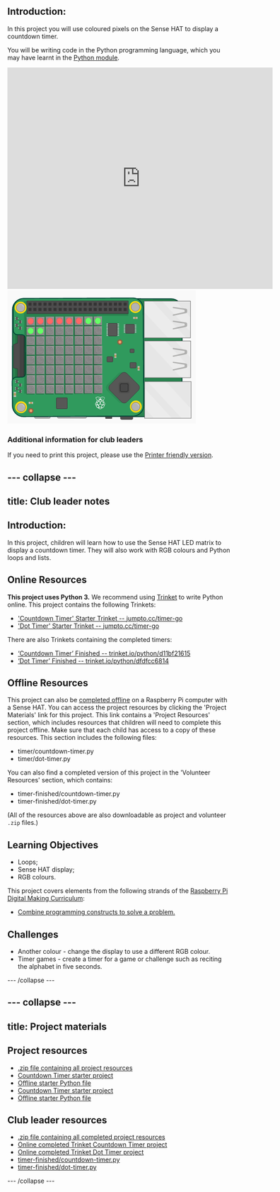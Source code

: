 ## Introduction: 

In this project you will use coloured pixels on the Sense HAT to display a countdown timer.  

You will be writing code in the Python programming language, which you may have learnt in the [Python module](../../python/).  

<div class="trinket">
<iframe src="https://trinket.io/embed/python/dfdfcc6814?outputOnly=true&start=result" width="600" height="500" frameborder="0" marginwidth="0" marginheight="0" allowfullscreen>
</iframe>
<img src="images/timer-final.png">
</div>  


### Additional information for club leaders

If you need to print this project, please use the [Printer friendly version](https://projects.raspberry-pi.org/en/projects/countdown-timer/print).


--- collapse ---
---
title: Club leader notes
---


## Introduction:
In this project, children will learn how to use the Sense HAT LED matrix to display a countdown timer. They will also work with RGB colours and Python loops and lists. 

## Online Resources

__This project uses Python 3.__ We recommend using [Trinket](https://trinket.io/) to write Python online. This project contains the following Trinkets:

+ ['Countdown Timer' Starter Trinket -- jumpto.cc/timer-go](http://jumpto.cc/timer-go)
+ ['Dot Timer' Starter Trinket -- jumpto.cc/timer-go](http://jumpto.cc/dot-timer-go)

There are also Trinkets containing the completed timers:

+ [‘Countdown Timer’ Finished -- trinket.io/python/d11bf21615](https://trinket.io/python/d11bf21615)
+ [‘Dot Timer’ Finished -- trinket.io/python/dfdfcc6814](https://trinket.io/python/dfdfcc6814)

## Offline Resources
This project can also be [completed offline](https://www.codeclubprojects.org/en-GB/resources/physical-sense-hat/) on a Raspberry Pi computer with a Sense HAT. You can access the project resources by clicking the 'Project Materials' link for this project. This link contains a 'Project Resources' section, which includes resources that children will need to complete this project offline. Make sure that each child has access to a copy of these resources. This section includes the following files:

+ timer/countdown-timer.py
+ timer/dot-timer.py

You can also find a completed version of this project in the 'Volunteer Resources' section, which contains:

+ timer-finished/countdown-timer.py
+ timer-finished/dot-timer.py

(All of the resources above are also downloadable as project and volunteer `.zip` files.)

## Learning Objectives
+ Loops;
+ Sense HAT display;
+ RGB colours.

This project covers elements from the following strands of the [Raspberry Pi Digital Making Curriculum](http://rpf.io/curriculum):

+ [Combine programming constructs to solve a problem.](https://www.raspberrypi.org/curriculum/programming/builder)

## Challenges
+ Another colour - change the display to use a different RGB colour. 
+ Timer games - create a timer for a game or challenge such as reciting the alphabet in five seconds. 



--- /collapse ---


--- collapse ---
---
title: Project materials
---
## Project resources
* [.zip file containing all project resources](resources/timer-project-resources.zip)
* [Countdown Timer starter project](http://jumpto.cc/timer-go)
* [Offline starter Python file](resources/timer-countdown-timer.py)
* [Countdown Timer starter project](http://jumpto.cc/dot-timer-go)
* [Offline starter Python file](resources/timer-dot-timer.py)

## Club leader resources
* [.zip file containing all completed project resources](resources/timer-volunteer-resources.zip)
* [Online completed Trinket Countdown Timer project](https://trinket.io/python/d11bf21615)
* [Online completed Trinket Dot Timer project](https://trinket.io/python/dfdfcc6814)
* [timer-finished/countdown-timer.py](resources/timer-finished-countdown-timer.py)
* [timer-finished/dot-timer.py](resources/timer-finished-dot-timer.py)

--- /collapse ---